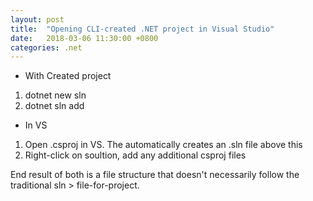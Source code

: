 ```yaml
---
layout: post
title:  "Opening CLI-created .NET project in Visual Studio"
date:   2018-03-06 11:30:00 +0800
categories: .net
---
```


-  With Created project

1) dotnet new sln
2) dotnet sln add <csproj file>


- In VS

1) Open .csproj in VS. The automatically creates an .sln file above this
2) Right-click on soultion, add any additional csproj files

End result of both is a file structure that doesn't necessarily follow the traditional sln > file-for-project.

